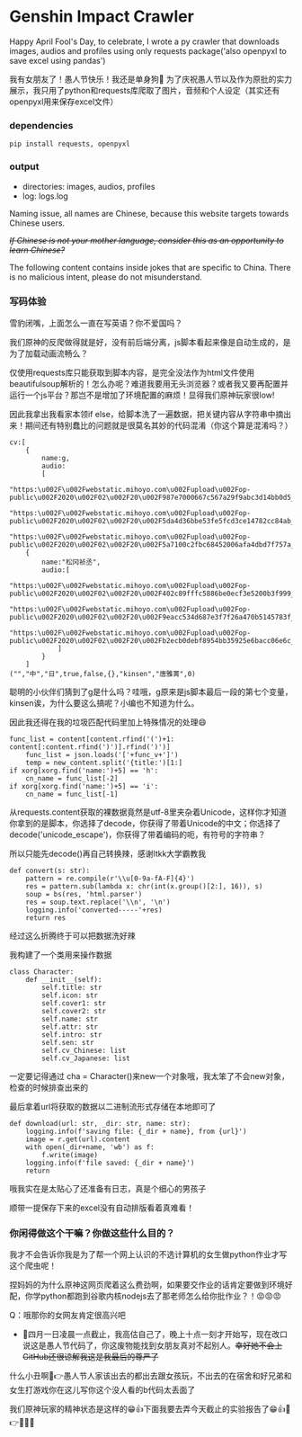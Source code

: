 # Genshin Impact Crawler

 Happy April Fool's Day, to celebrate, I wrote a py crawler that downloads images, audios and profiles using only requests package('also openpyxl to save excel using pandas')
 
 我有女朋友了！愚人节快乐！我还是单身狗🙂  为了庆祝愚人节以及作为原批的实力展示，我只用了python和requests库爬取了图片，音频和个人设定（其实还有openpyxl用来保存excel文件）

### dependencies

```
pip install requests, openpyxl
```

### output

- directories: images, audios, profiles
- log: logs.log

Naming issue, all names are Chinese, because this website targets towards Chinese users. 

~~*If Chinese is not your mother language, consider this as an opportunity to learn Chinese?*~~ 

The following content contains inside jokes that are specific to China. There is no malicious intent, please do not misunderstand.

 ### 写码体验

雪豹闭嘴，上面怎么一直在写英语？你不爱国吗？

我们原神的反爬做得就是好，没有前后端分离，js脚本看起来像是自动生成的，是为了加载动画流畅么？

仅使用requests库只能获取到脚本内容，是完全没法作为html文件使用beautifulsoup解析的！怎么办呢？难道我要用无头浏览器？或者我又要再配置并运行一个js平台？那岂不是增加了环境配置的麻烦！显得我们原神玩家很low!

因此我拿出我看家本领if else，给脚本洗了一遍数据，把关键内容从字符串中摘出来！期间还有特别蠢比的问题就是很莫名其妙的代码混淆（你这个算是混淆吗？）

```
cv:[
    {
        name:g,
        audio:
        [
            "https:\u002F\u002Fwebstatic.mihoyo.com\u002Fupload\u002Fop-public\u002F2020\u002F02\u002F20\u002F987e7000667c567a29f9abc3d14bb0d5_2911413560906889269.mp3",
            "https:\u002F\u002Fwebstatic.mihoyo.com\u002Fupload\u002Fop-public\u002F2020\u002F02\u002F20\u002F5da4d36bbe53fe5fcd3ce14782cc84ab_5501045953849136389.mp3",
            "https:\u002F\u002Fwebstatic.mihoyo.com\u002Fupload\u002Fop-public\u002F2020\u002F02\u002F20\u002F5a7100c2fbc68452006afa4dbd7f757a_4139067739853698717.mp3"]},
    {
        name:"松冈祯丞",
        audio:[
            "https:\u002F\u002Fwebstatic.mihoyo.com\u002Fupload\u002Fop-public\u002F2020\u002F02\u002F20\u002F402c89fffc5886be0ecf3e5200b3f999_2355186733651359703.mp3",
            "https:\u002F\u002Fwebstatic.mihoyo.com\u002Fupload\u002Fop-public\u002F2020\u002F02\u002F20\u002F9eacc534d687e3f7f26a470b5145783f_38915976500974336.mp3",
            "https:\u002F\u002Fwebstatic.mihoyo.com\u002Fupload\u002Fop-public\u002F2020\u002F02\u002F20\u002Fb2ecb0debf8954bb35925e6bacc06e6c_4187366727687115513.mp3"
            ]
        }
    ]
("","中","日",true,false,{},"kinsen","唐雅菁",0)
```

聪明的小伙伴们猜到了g是什么吗？哇哦，g原来是js脚本最后一段的第七个变量，kinsen诶，为什么要这么搞呢？小编也不知道为什么。

因此我还得在我的垃圾匹配代码里加上特殊情况的处理😄

```
func_list = content[content.rfind('(')+1: content[:content.rfind(')')].rfind(')')]
    func_list = json.loads('['+func_v+']')
    temp = new_content.split('{title:')[1:]
if xorg[xorg.find('name:')+5] == 'h':
    cn_name = func_list[-2]
if xorg[xorg.find('name:')+5] == 'i':
    cn_name = func_list[-1]
```

从requests.content获取的裸数据竟然是utf-8里夹杂着Unicode，这样你才知道你拿到的是脚本，你选择了decode，你获得了带着Unicode的中文；你选择了decode('unicode_escape')，你获得了带着编码的呃，有符号的字符串？

所以只能先decode()再自己转换辣，感谢ltkk大学霸教我

```
def convert(s: str):
    pattern = re.compile(r'\\u[0-9a-fA-F]{4}')
    res = pattern.sub(lambda x: chr(int(x.group()[2:], 16)), s)
    soup = bs(res, 'html.parser')
    res = soup.text.replace('\\n', '\n')
    logging.info('converted-----'+res)
    return res
```

经过这么折腾终于可以把数据洗好辣

我构建了一个类用来操作数据

```
class Character:
    def __init__(self):
        self.title: str
        self.icon: str
        self.cover1: str
        self.cover2: str
        self.name: str
        self.attr: str
        self.intro: str
        self.sen: str
        self.cv_Chinese: list
        self.cv_Japanese: list
```

一定要记得通过 cha = Character()来new一个对象哦，我太笨了不会new对象，检查的时候排查出来的

最后拿着url将获取的数据以二进制流形式存储在本地即可了

```
def download(url: str, _dir: str, name: str):
    logging.info(f'saving file: {_dir + name}, from {url}')
    image = r.get(url).content
    with open(_dir+name, 'wb') as f:
        f.write(image)
    logging.info(f'file saved: {_dir + name}')
    return
```

哦我实在是太贴心了还准备有日志，真是个细心的男孩子

顺带一提保存下来的excel没有自动排版看着真难看！

### 你闲得做这个干嘛？你做这些什么目的？

我才不会告诉你我是为了帮一个网上认识的不选计算机的女生做python作业才写这个爬虫呢！

捏妈妈的为什么原神这网页爬着这么费劲啊，如果要交作业的话肯定要做到环境好配，你学python都跑到谷歌内核nodejs去了那老师怎么给你批作业？！😡😡😡

Q：哦那你的女网友肯定很高兴吧

- 🤡四月一日凌晨一点截止，我高估自己了，晚上十点一刻才开始写，现在改口说这是愚人节代码了，你这废物能找到女朋友真对不起别人。~~幸好她不会上GitHub还很谅解我这是我最后的尊严了~~

什么小丑啊🤣👉愚人节人家该出去的都出去跟女孩玩，不出去的在宿舍和好兄弟和女生打游戏你在这儿写你这个没人看的b代码太丢面了

我们原神玩家的精神状态是这样的😁👍下面我要去弄今天截止的实验报告了😁👍🤣👉🤡🤡🤡